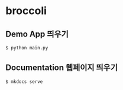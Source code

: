 # broccoli

## Demo App 띄우기

```bash
$ python main.py
```

## Documentation 웹페이지 띄우기

```bash
$ mkdocs serve
```